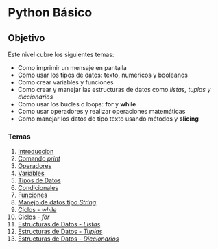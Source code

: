 # Python Básico

## Objetivo
Este nivel cubre los siguientes temas:
* Como imprimir un mensaje en pantalla
* Como usar los tipos de datos: texto, numéricos y booleanos
* Como crear variables y funciones
* Como crear y manejar las estructuras de datos como *listas, tuplas y diccionarios*
* Como usar los bucles o loops: **for** y **while**
* Como usar operadores y realizar operaciones matemáticas
* Como manejar los datos de tipo texto usando métodos y **slicing**

### Temas
1. [Introduccion](https://github.com/r3card0/Python-Notes/blob/main/PythonBasic/01_introduccion.ipynb)
2. [Comando *print*](https://github.com/r3card0/Python-Notes/blob/main/PythonBasic/02_comando-print.ipynb)
3. [Operadores](https://github.com/r3card0/Python-Notes/blob/main/PythonBasic/03_operadores.ipynb)
4. [Variables](https://github.com/r3card0/Python-Notes/blob/main/PythonBasic/04_variables.ipynb)
5. [Tipos de Datos](https://github.com/r3card0/Python-Notes/blob/main/PythonBasic/05_tipos-de-datos.ipynb)
6. [Condicionales](https://github.com/r3card0/Python-Notes/blob/main/PythonBasic/06_condicionales.ipynb)
7. [Funciones](https://github.com/r3card0/Python-Notes/blob/main/PythonBasic/07_funciones.ipynb)
8. [Manejo de datos tipo *String*](https://github.com/r3card0/Python-Notes/blob/main/PythonBasic/08_tipos-de-datos-strings.ipynb)
9. [Ciclos - *while*](https://github.com/r3card0/Python-Notes/blob/main/PythonBasic/09_ciclo-while.ipynb)
10. [Ciclos - *for*](https://github.com/r3card0/Python-Notes/blob/main/PythonBasic/10_ciclo-for.ipynb)
11. [Estructuras de Datos - *Listas*](https://github.com/r3card0/Python-Notes/blob/main/PythonBasic/11_listas.ipynb)
12. [Estructuras de Datos - *Tuplas*](https://github.com/r3card0/Python-Notes/blob/main/PythonBasic/12_tuplas.ipynb)
13. [Estructuras de Datos - *Diccionarios*](https://github.com/r3card0/Python-Notes/blob/main/PythonBasic/13_diccionarios.ipynb)